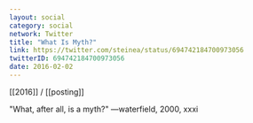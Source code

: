 ```yaml
---
layout: social
category: social
network: Twitter
title: "What Is Myth?"
link: https://twitter.com/steinea/status/694742184700973056
twitterID: 694742184700973056
date: 2016-02-02
---
```


[[2016]] / [[posting]]

"What, after all, is a myth?" —waterfield, 2000, xxxi
